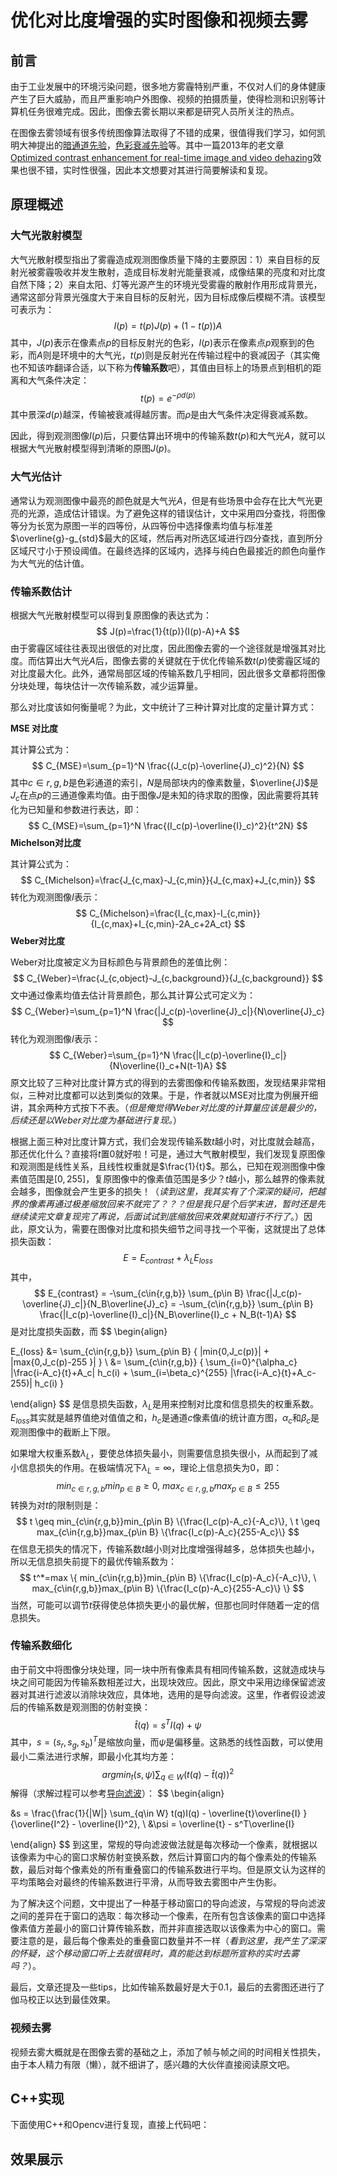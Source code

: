 # 优化对比度增强的实时图像和视频去雾	

## 前言

由于工业发展中的环境污染问题，很多地方雾霾特别严重，不仅对人们的身体健康产生了巨大威胁，而且严重影响户外图像、视频的拍摄质量，使得检测和识别等计算机任务很难完成。因此，图像去雾长期以来都是研究人员所关注的热点。

在图像去雾领域有很多传统图像算法取得了不错的成果，很值得我们学习，如何凯明大神提出的[暗通道先验](http://kaiminghe.com/publications/cvpr09.pdf)，[色彩衰减先验](https://ieeexplore.ieee.org/document/7128396/citations#citations)等。其中一篇2013年的老文章[Optimized contrast enhancement for real-time image and video dehazing](http://mcl.korea.ac.kr/~dotol1216/Publications/2013_JVCIR_JHKIM.pdf)效果也很不错，实时性很强，因此本文想要对其进行简要解读和复现。



## 原理概述

### 大气光散射模型

大气光散射模型指出了雾霾造成观测图像质量下降的主要原因：1）来自目标的反射光被雾霾吸收并发生散射，造成目标发射光能量衰减，成像结果的亮度和对比度自然下降；2）来自太阳、灯等光源产生的环境光受雾霾的散射作用形成背景光，通常这部分背景光强度大于来自目标的反射光，因为目标成像后模糊不清。该模型可表示为：
$$
I(p)=t(p)J(p)+(1-t(p))A
$$
其中，$J(p)$表示在像素点$p$的目标反射光的色彩，$I(p)$表示在像素点$p$观察到的色彩，而$A$则是环境中的大气光，$t(p)$则是反射光在传输过程中的衰减因子（其实俺也不知该咋翻译合适，以下称为**传输系数**吧），其值由目标上的场景点到相机的距离和大气条件决定：
$$
t(p) = e^{-\rho d(p)}
$$
其中景深$d(p)$越深，传输被衰减得越厉害。而$\rho$是由大气条件决定得衰减系数。

因此，得到观测图像$I(p)$后，只要估算出环境中的传输系数$t(p)$和大气光$A$，就可以根据大气光散射模型得到清晰的原图$J(p)$。



### 大气光估计

通常认为观测图像中最亮的颜色就是大气光$A$，但是有些场景中会存在比大气光更亮的光源，造成估计错误。为了避免这样的错误估计，文中采用四分查找，将图像等分为长宽为原图一半的四等份，从四等份中选择像素均值与标准差$\overline{g}-g_{std}$最大的区域，然后再对所选区域进行四分查找，直到所分区域尺寸小于预设阈值。在最终选择的区域内，选择与纯白色最接近的颜色向量作为大气光的估计值。



### 传输系数估计

根据大气光散射模型可以得到复原图像的表达式为：
$$
J(p)=\frac{1}{t(p)}(I(p)-A)+A
$$
由于雾霾区域往往表现出很低的对比度，因此图像去雾的一个途径就是增强其对比度。而估算出大气光$A$后，图像去雾的关键就在于优化传输系数$t(p)$使雾霾区域的对比度最大化。此外，通常局部区域的传输系数几乎相同，因此很多文章都将图像分块处理，每块估计一次传输系数，减少运算量。

那么对比度该如何衡量呢？为此，文中统计了三种计算对比度的定量计算方式：

**MSE 对比度**

其计算公式为：
$$
C_{MSE}=\sum_{p=1}^N \frac{(J_c(p)-\overline{J}_c)^2}{N}
$$
其中$c \in {r,g,b}$是色彩通道的索引，$N$是局部块内的像素数量，$\overline{J}$是$J_c$在点$p$的三通道像素均值。由于图像$J$是未知的待求取的图像，因此需要将其转化为已知量和参数进行表达，即：
$$
C_{MSE}=\sum_{p=1}^N \frac{(I_c(p)-\overline{I}_c)^2}{t^2N}
$$
**Michelson对比度**

其计算公式为：
$$
C_{Michelson}=\frac{J_{c,max}-J_{c,min}}{J_{c,max}+J_{c,min}}
$$
转化为观测图像$I$表示：
$$
C_{Michelson}=\frac{I_{c,max}-I_{c,min}}{I_{c,max}+I_{c,min}-2A_c+2A_ct}
$$
**Weber对比度**

Weber对比度被定义为目标颜色与背景颜色的差值比例：
$$
C_{Weber}=\frac{J_{c,object}-J_{c,background}}{J_{c,background}}
$$
文中通过像素均值去估计背景颜色，那么其计算公式可定义为：
$$
C_{Weber}=\sum_{p=1}^N \frac{|J_c(p)-\overline{J}_c|}{N\overline{J}_c}
$$
转化为观测图像$I$表示：
$$
C_{Weber}=\sum_{p=1}^N \frac{|I_c(p)-\overline{I}_c|}{N\overline{I}_c+N(t-1)A}
$$
原文比较了三种对比度计算方式的得到的去雾图像和传输系数图，发现结果非常相似，三种对比度都可以达到类似的效果。于是，作者就以MSE对比度为例展开细讲，其余两种方式按下不表。（*但是俺觉得Weber对比度的计算量应该是最少的，后续还是以Weber对比度为基础进行复现。*）

根据上面三种对比度计算方式，我们会发现传输系数$t$越小时，对比度就会越高，那还优化什么？直接将$t$置$0$就好啦！可是，通过大气散射模型，我们发现复原图像和观测图是线性关系，且线性权重就是$\frac{1}{t}$。那么，已知在观测图像中像素值范围是$[0,255]$，复原图像中的像素值范围是多少？$t$越小，那么越界的像素就会越多，图像就会产生更多的损失！（*读到这里，我其实有了个深深的疑问，把越界的像素再通过极差缩放回来不就完了？？？但是我只是个后学末进，暂时还是先继续读完文章复现完了再说，后面试试到底缩放回来效果就知道行不行了*。）因此，原文认为，需要在图像对比度和损失细节之间寻找一个平衡，这就提出了总体损失函数：
$$
E=E_{contrast}+\lambda_L E_{loss}
$$
其中，
$$
E_{contrast} = -\sum_{c\in{r,g,b}} \sum_{p\in B} \frac{|J_c(p)-\overline{J}_c|}{N_B\overline{J}_c}
= -\sum_{c\in{r,g,b}} \sum_{p\in B} \frac{|I_c(p)-\overline{I}_c|}{N_B\overline{I}_c + N_B(t-1)A}
$$
是对比度损失函数，而
$$
\begin{align}

E_{loss}
&= \sum_{c\in{r,g,b}} \sum_{p\in B} \{ |min\{0,J_c(p)\}| + |max\{0,J_c(p)-255 \}| \} \\
&= \sum_{c\in{r,g,b}} \{ \sum_{i=0}^{\alpha_c} |\frac{i-A_c}{t}+A_c| h_c(i) + \sum_{i=\beta_c}^{255} |\frac{i-A_c}{t}+A_c-255)| h_c(i) \}

\end{align}
$$
是信息损失函数，$\lambda_L$是用来控制对比度和信息损失的权重系数。$E_{loss}$其实就是越界值绝对值值之和，$h_c$是通道$c$像素值$i$的统计直方图，$\alpha_c$和$\beta_c$是观测图像中的截断上下限。

如果增大权重系数$\lambda_L$，要使总体损失最小，则需要信息损失很小，从而起到了减小信息损失的作用。在极端情况下$\lambda_L=\infty$，理论上信息损失为$0$，即：
$$
min_{c\in{r,g,b}}min_{p\in B} \geq 0, \ max_{c\in{r,g,b}}max_{p\in B} \leq 255
$$
转换为对$t$的限制则是：
$$
t \geq min_{c\in{r,g,b}}min_{p\in B} \{\frac{I_c(p)-A_c}{-A_c}\}, \ 
t \geq max_{c\in{r,g,b}}max_{p\in B} \{\frac{I_c(p)-A_c}{255-A_c}\}
$$
在信息无损失的情况下，传输系数$t$越小则对比度增强得越多，总体损失也越小，所以无信息损失前提下的最优传输系数为：
$$
t^*=max \{ 
	min_{c\in{r,g,b}}min_{p\in B} \{\frac{I_c(p)-A_c}{-A_c}\}, \ 
	max_{c\in{r,g,b}}max_{p\in B} \{\frac{I_c(p)-A_c}{255-A_c}\} 
	\}
$$
当然，可能可以调节$t$获得使总体损失更小的最优解，但那也同时伴随着一定的信息损失。



### 传输系数细化

由于前文中将图像分块处理，同一块中所有像素具有相同传输系数，这就造成块与块之间可能因为传输系数相差过大，出现块效应。因此，原文中采用边缘保留滤波器对其进行滤波以消除块效应，具体地，选用的是导向滤波。这里，作者假设滤波后的传输系数是观测图的仿射变换：
$$
\hat{t}(q)=s^TI(q)+\psi
$$
其中，$s=(s_r,s_g,s_b)^T$是缩放向量，而$\psi$是偏移量。这熟悉的线性函数，可以使用最小二乘法进行求解，即最小化其均方差：
$$
argmin_t(s, \psi) \sum_{q\in W} (t(q)-\hat{t}(q))^2
$$
解得（求解过程可以参考[导向滤波](https://zhuanlan.zhihu.com/p/386520985)）：
$$
\begin{align}

&s = \frac{\frac{1}{|W|} \sum_{q\in W} t(q)I(q) - \overline{t}\overline{I} }{\overline{I^2} - \overline{I}^2}, \\
&\psi = \overline{t} - s^T\overline{I}

\end{align}
$$
到这里，常规的导向滤波做法就是每次移动一个像素，就根据以该像素为中心的窗口求解仿射变换系数，然后计算窗口内的每个像素处的传输系数，最后对每个像素处的所有重叠窗口的传输系数进行平均。但是原文认为这样的平均策略会对最终的传输系数进行平滑，从而导致去雾图中产生伪影。

为了解决这个问题，文中提出了一种基于移动窗口的导向滤波，与常规的导向滤波之间的差异在于窗口的选取：每次移动一个像素，在所有包含该像素的窗口中选择像素值方差最小的窗口计算传输系数，而并非直接选取以该像素为中心的窗口。需要注意的是，最后每个像素处的重叠窗口数量并不一样（*看到这里，我产生了深深的怀疑，这个移动窗口听上去就很耗时，真的能达到标题所宣称的实时去雾吗？*）。

最后，文章还提及一些tips，比如传输系数最好是大于0.1，最后的去雾图还进行了伽马校正以达到最佳效果。



### 视频去雾

视频去雾大概就是在图像去雾的基础之上，添加了帧与帧之间的时间相关性损失，由于本人精力有限（懒），就不细讲了，感兴趣的大伙伴直接阅读原文吧。



## C++实现

下面使用C++和Opencv进行复现，直接上代码吧：





## 效果展示







